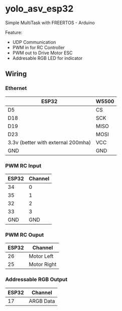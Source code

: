 # yolo_asv_esp32
Simple MultiTask with FREERTOS - Arduino

Feature:
- UDP Communication
- PWM in for RC Controller
- PWM out to Drive Motor ESC
- Addresable RGB LED for indicator

## Wiring
### Ethernet
| ESP32                              | W5500 |
|------------------------------------|-------|
| D5                                 | CS    |
| D18                                | SCK   |
| D19                                | MISO  |
| D23                                | MOSI  |
| 3.3v (better with external 200mha) | VCC   |
| GND                                | GND   |
### PWM RC Input
| ESP32 | Channel |
|-------|---------|
| 34    | 0       |
| 35    | 1       |
| 32    | 2       |
| 33    | 3       |
| GND   | GND     |
### PWM RC Ouput
| ESP32 | Channel     |
|-------|-------------|
| 26    | Motor Left  |
| 25    | Motor Right |
### Addressable RGB Output 
| ESP32 | Channel     |
|-------|-------------|
| 17    | ARGB Data  |
